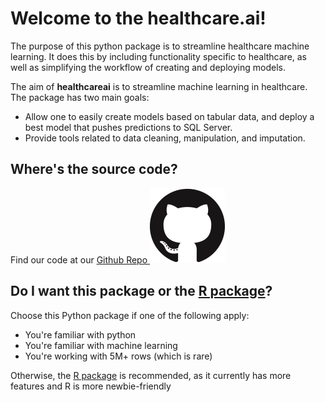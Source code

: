 # Welcome to the healthcare.ai!

The purpose of this python package is to streamline healthcare machine
learning. It does this by including functionality specific to
healthcare, as well as simplifying the workflow of creating and
deploying models.

The aim of **healthcareai** is to streamline machine learning in healthcare. The package has two main goals:

-  Allow one to easily create models based on tabular data, and deploy a best model that pushes predictions to SQL Server.
-  Provide tools related to data cleaning, manipulation, and imputation.

## Where's the source code?

Find our code at our [Github Repo ![Our Github repo](img/GitHub-Mark-120px-plus.png)](https://github.com/HealthCatalystSLC/healthcareai-py)

## Do I want this package or the [R package](http://healthcare.ai/r)?

Choose this Python package if one of the following apply:

- You're familiar with python
- You're familiar with machine learning
- You're working with 5M+ rows (which is rare)

Otherwise, the [R package](http://healthcare.ai/r) is recommended, as it
currently has more features and R is more newbie-friendly
